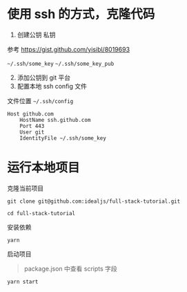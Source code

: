 # 使用 ssh 的方式，克隆代码

1. 创建公钥 私钥

参考 https://gist.github.com/yisibl/8019693

`~/.ssh/some_key`
`~/.ssh/some_key_pub`

2. 添加公钥到 git 平台
3. 配置本地 ssh config 文件


文件位置 `~/.ssh/config`
```ssh-config
Host github.com
    HostName ssh.github.com
    Port 443
    User git
    IdentityFile ~/.ssh/some_key
```

# 运行本地项目

克隆当前项目

```shell
git clone git@github.com:idealjs/full-stack-tutorial.git
```

```shell
cd full-stack-tutorial
```

安装依赖

```shell
yarn
```

启动项目
> package.json 中查看 scripts 字段
```shell
yarn start
```

